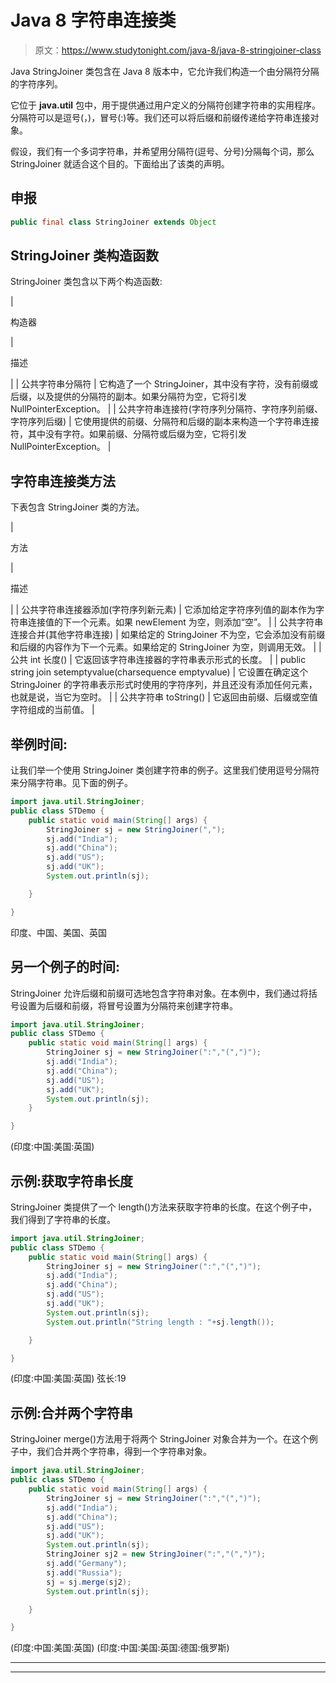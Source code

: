 # Java 8 字符串连接类

> 原文：<https://www.studytonight.com/java-8/java-8-stringjoiner-class>

Java StringJoiner 类包含在 Java 8 版本中，它允许我们构造一个由分隔符分隔的字符序列。

它位于 **java.util** 包中，用于提供通过用户定义的分隔符创建字符串的实用程序。分隔符可以是逗号(，)，冒号(:)等。我们还可以将后缀和前缀传递给字符串连接对象。

假设，我们有一个多词字符串，并希望用分隔符(逗号、分号)分隔每个词，那么 StringJoiner 就适合这个目的。下面给出了该类的声明。

## 申报

```java
public final class StringJoiner extends Object
```

## StringJoiner 类构造函数

StringJoiner 类包含以下两个构造函数:

| 

构造器

 | 

描述

 |
| 公共字符串分隔符 | 它构造了一个 StringJoiner，其中没有字符，没有前缀或后缀，以及提供的分隔符的副本。如果分隔符为空，它将引发 NullPointerException。 |
| 公共字符串连接符(字符序列分隔符、字符序列前缀、字符序列后缀) | 它使用提供的前缀、分隔符和后缀的副本来构造一个字符串连接符，其中没有字符。如果前缀、分隔符或后缀为空，它将引发 NullPointerException。 |

## 字符串连接类方法

下表包含 StringJoiner 类的方法。

| 

方法

 | 

描述

 |
| 公共字符串连接器添加(字符序列新元素) | 它添加给定字符序列值的副本作为字符串连接值的下一个元素。如果 newElement 为空，则添加“空”。 |
| 公共字符串连接合并(其他字符串连接) | 如果给定的 StringJoiner 不为空，它会添加没有前缀和后缀的内容作为下一个元素。如果给定的 StringJoiner 为空，则调用无效。 |
| 公共 int 长度() | 它返回该字符串连接器的字符串表示形式的长度。 |
| public string join setemptyvalue(charsequence emptyvalue) | 它设置在确定这个 StringJoiner 的字符串表示形式时使用的字符序列，并且还没有添加任何元素，也就是说，当它为空时。 |
| 公共字符串 toString() | 它返回由前缀、后缀或空值字符组成的当前值。 |

## 举例时间:

让我们举一个使用 StringJoiner 类创建字符串的例子。这里我们使用逗号分隔符来分隔字符串。见下面的例子。

```java
import java.util.StringJoiner;
public class STDemo {
	public static void main(String[] args) {
		StringJoiner sj = new StringJoiner(",");
		sj.add("India");
		sj.add("China");
		sj.add("US");
		sj.add("UK");
		System.out.println(sj);

	}

}
```

印度、中国、美国、英国

## 另一个例子的时间:

StringJoiner 允许后缀和前缀可选地包含字符串对象。在本例中，我们通过将括号设置为后缀和前缀，将冒号设置为分隔符来创建字符串。

```java
import java.util.StringJoiner;
public class STDemo {
	public static void main(String[] args) {
		StringJoiner sj = new StringJoiner(":","(",")");
		sj.add("India");
		sj.add("China");
		sj.add("US");
		sj.add("UK");
		System.out.println(sj);
	}

}
```

(印度:中国:美国:英国)

## 示例:获取字符串长度

StringJoiner 类提供了一个 length()方法来获取字符串的长度。在这个例子中，我们得到了字符串的长度。

```java
import java.util.StringJoiner;
public class STDemo {
	public static void main(String[] args) {
		StringJoiner sj = new StringJoiner(":","(",")");
		sj.add("India");
		sj.add("China");
		sj.add("US");
		sj.add("UK");
		System.out.println(sj);
		System.out.println("String length : "+sj.length());

	}

}
```

(印度:中国:美国:英国)
弦长:19

## 示例:合并两个字符串

StringJoiner merge()方法用于将两个 StringJoiner 对象合并为一个。在这个例子中，我们合并两个字符串，得到一个字符串对象。

```java
import java.util.StringJoiner;
public class STDemo {
	public static void main(String[] args) {
		StringJoiner sj = new StringJoiner(":","(",")");
		sj.add("India");
		sj.add("China");
		sj.add("US");
		sj.add("UK");
		System.out.println(sj);
		StringJoiner sj2 = new StringJoiner(":","(",")");
		sj.add("Germany");
		sj.add("Russia");
		sj = sj.merge(sj2);
		System.out.println(sj);

	}

}
```

(印度:中国:美国:英国)
(印度:中国:美国:英国:德国:俄罗斯)

* * *

* * *